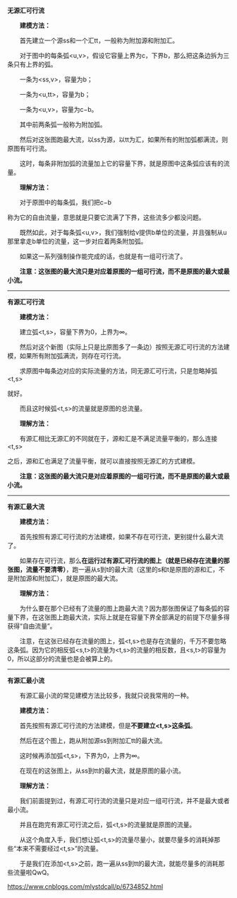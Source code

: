 **无源汇可行流**

　　**建模方法：**

　　首先建立一个源ss和一个汇tt，一般称为附加源和附加汇。

　　对于图中的每条弧<u,v>，假设它容量上界为c，下界b，那么把这条边拆为三条只有上界的弧。

　　一条为<ss,v>，容量为b；

　　一条为<u,tt>，容量为b；

　　一条为<u,v>，容量为c−b。

　　其中前两条弧一般称为附加弧。

　　然后对这张图跑最大流，以ss为源，以tt为汇，如果所有的附加弧都满流，则原图有可行流。

　　这时，每条非附加弧的流量加上它的容量下界，就是原图中这条弧应该有的流量。

　　**理解方法：**

　　对于原图中的每条弧，我们把c−b

称为它的自由流量，意思就是只要它流满了下界，这些流多少都没问题。

　　既然如此，对于每条弧<u,v>，我们强制给v提供b单位的流量，并且强制从u那里拿走b单位的流量，这一步对应着两条附加弧。

　　如果这一系列强制操作能完成的话，也就是有一组可行流了。

　　**注意：这张图的最大流只是对应着原图的一组可行流，而不是原图的最大或最小流。**

------

**有源汇可行流**

　　**建模方法：**

　　建立弧<t,s>，容量下界为0，上界为∞。

　　然后对这个新图（实际上只是比原图多了一条边）按照无源汇可行流的方法建模，如果所有附加弧满流，则存在可行流。

　　求原图中每条边对应的实际流量的方法，同无源汇可行流，只是忽略掉弧<t,s>

就好。

　　而且这时候弧<t,s>的流量就是原图的总流量。

　　**理解方法：**

　　有源汇相比无源汇的不同就在于，源和汇是不满足流量平衡的，那么连接<t,s>

之后，源和汇也满足了流量平衡，就可以直接按照无源汇的方式建模。

　　**注意：这张图的最大流只是对应着原图的一组可行流，而不是原图的最大或最小流。**

------

**有源汇最大流**

　　**建模方法：**

　　首先按照有源汇可行流的方法建模，如果不存在可行流，更别提什么最大流了。

　　如果存在可行流，那么**在运行过有源汇可行流的图上（就是已经存在流量的那张图，流量不要清零）**，跑一遍从s到t的最大流（这里的s和t是原图的源和汇，不是附加源和附加汇），就是原图的最大流。

　　**理解方法：**

　　为什么要在那个已经有了流量的图上跑最大流？因为那张图保证了每条弧的容量下界，在这张图上跑最大流，实际上就是在容量下界全部满足的前提下尽量多得获得“自由流量”。

　　注意，在这张已经存在流量的图上，弧<t,s>也是存在流量的，千万不要忽略这条弧。因为它的相反弧<s,t>的流量为<t,s>的流量的相反数，且<s,t>的容量为0，所以这部分的流量也是会被算上的。

------

**有源汇最小流**

　　有源汇最小流的常见建模方法比较多，我就只说我常用的一种。

　　**建模方法：**

　　首先按照有源汇可行流的方法建模，但是**不要建立<t,s>这条弧**。

　　然后在这个图上，跑从附加源ss到附加汇tt的最大流。

　　这时候再添加弧<t,s>，下界为0，上界为∞。

　　在现在的这张图上，从ss到tt的最大流，就是原图的最小流。

　　**理解方法：**

　　我们前面提到过，有源汇可行流的流量只是对应一组可行流，并不是最大或者最小流。

　　并且在跑完有源汇可行流之后，弧<t,s>的流量就是原图的流量。

　　从这个角度入手，我们想让弧<t,s>的流量尽量小，就要尽量多的消耗掉那些“本来不需要经过<t,s>”的流量。

　　于是我们在添加<t,s>之前，跑一遍从ss到tt的最大流，就能尽量多的消耗那些流量啦QwQ。

https://www.cnblogs.com/mlystdcall/p/6734852.html